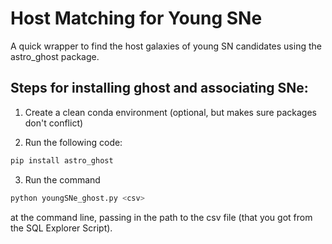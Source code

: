 # Host Matching for Young SNe
A quick wrapper to find the host galaxies of young SN candidates using the astro_ghost package.

## Steps for installing ghost and associating SNe:
1. Create a clean conda environment (optional, but makes sure packages don't conflict)

2. Run the following code:
```bash
pip install astro_ghost
```
3. Run the command 
```bash
python youngSNe_ghost.py <csv>
```

at the command line, passing in the path to the csv file (that you got from the SQL Explorer Script). 
